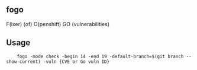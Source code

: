## fogo

F(ixer) (of) O(penshift) GO (vulnerabilities)

## Usage

```shell
    fogo -mode check -begin 14 -end 19 -default-branch=$(git branch --show-current) -vuln {CVE or Go vuln ID}
```
